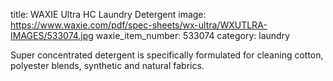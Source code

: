 title:  WAXIE Ultra HC Laundry Detergent
image: https://www.waxie.com/pdf/spec-sheets/wx-ultra/WXUTLRA-IMAGES/533074.jpg
waxie_item_number: 533074
category: laundry

Super concentrated detergent is specifically formulated for cleaning cotton, polyester blends, synthetic and natural fabrics.
